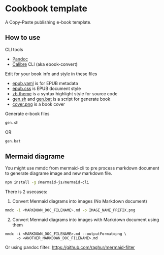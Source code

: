 # Cookbook template

A Copy-Paste publishing e-book template.

## How to use 

CLI tools

 * [Pandoc](https://pandoc.org/)
 * [Calibre](https://calibre-ebook.com/) CLI (aka ebook-convert)

Edit for your book info and style in these files

 * [epub.yaml](/epub.yaml) is for EPUB metadata
 * [epub.css](/epub.css) is EPUB document style
 * [zb.theme](/zb.theme) is a syntax highlight style for source code
 * [gen.sh](/gen.sh) and [gen.bat](/gen.bat) is a script for generate book
 * [cover.png](/images/cover.png) is a book cover

Generate e-book files

```bash
gen.sh
```

OR

```cmd
gen.bat
```

## Mermaid diagrame

You might use mmdc from mermaid-cli to pre process markdown document to generate diagrame image and new markdown file.

```bash
npm install -g @mermaid-js/mermaid-cli
```

There is 2 usecases:

1. Convert Mermaid diagrams into images (No Markdown document)

```bash
mmdc -i <MARKDOWN_DOC_FILENAME>.md -o IMAGE_NAME_PREFIX.png
```

2. Convert Mermaid diagrams into images with Markdown document using them

```
mmdc -i <MARKDOWN_DOC_FILENAME>.md --outputFormat=png \
     -o <ANOTHER_MARKDOWN_DOC_FILENAME>.md
```

Or using pandoc filter: https://github.com/raghur/mermaid-filter
